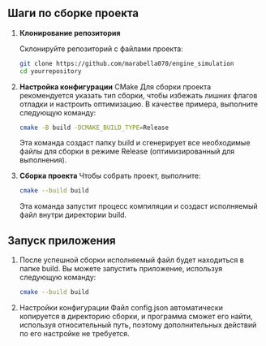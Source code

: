 ## Шаги по сборке проекта

1. **Клонирование репозитория**

    Склонируйте репозиторий с файлами проекта:

    ~~~bash
    git clone https://github.com/marabella070/engine_simulation
    cd yourrepository
    ~~~

2. **Настройка конфигурации** CMake Для сборки проекта рекомендуется указать тип сборки, чтобы избежать лишних флагов отладки и настроить оптимизацию. В качестве примера, выполните следующую команду:

    ~~~bash
    cmake -B build -DCMAKE_BUILD_TYPE=Release
    ~~~

    Эта команда создаст папку build и сгенерирует все необходимые файлы для сборки в режиме Release (оптимизированный для выполнения).


3. **Сборка проекта** Чтобы собрать проект, выполните:

    ~~~bash
    cmake --build build
    ~~~

    Эта команда запустит процесс компиляции и создаст исполняемый файл внутри директории build.

## Запуск приложения
1. После успешной сборки исполняемый файл будет находиться в папке build. Вы можете запустить приложение, используя следующую команду:

    ~~~bash
    cmake --build build
    ~~~

2. Настройки конфигурации
Файл config.json автоматически копируется в директорию сборки, и программа сможет его найти, используя относительный путь, поэтому дополнительных действий по его настройке не требуется.